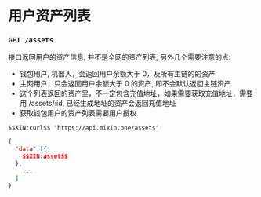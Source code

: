# 用户资产列表

### `GET /assets` 

接口返回用户的资产信息, 并不是全网的资产列表, 另外几个需要注意的点:

- 钱包用户, 机器人，会返回用户余额大于 0，及所有主链的的资产
- 主网用户，只会返回用户余额大于 0 的资产, 即不会默认返回主链资产
- 这个列表返回的资产里，不一定包含充值地址，如果需要获取充值地址，需要用 /assets/:id, 已经生成地址的资产会返回充值地址 
- 获取钱包用户的资产列表需要用户授权

```
$$XIN:curl$$ "https://api.mixin.one/assets"
```

```json
{
  "data":[{
    $$XIN:asset$$
  },
    ...
  ]
}
```
